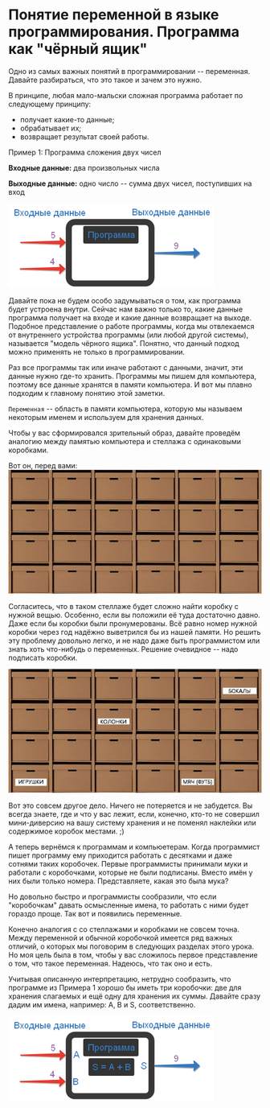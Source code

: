 # Понятие переменной в языке программирования. Программа как "чёрный ящик"

Одно из самых важных понятий в программировании -- переменная. Давайте разбираться, что это такое и зачем это нужно.

В принципе, любая мало-мальски сложная программа работает по следующему принципу:
* получает какие-то данные;
* обрабатывает их;
* возвращает результат своей работы.


Пример 1: Программа сложения двух чисел

**Входные данные:** два произвольных числа

**Выходные данные:** одно число -- сумма двух чисел, поступивших на вход


![Схема работы большинства программ. Программа как "чёрный ящик"](./shema_raboty_programmy.png)

Давайте пока не будем особо задумываться о том, как программа будет устроена внутри. Сейчас нам важно только то, какие данные программа получает на входе и какие данные возвращает на выходе. Подобное представление о работе программы, когда мы отвлекаемся от внутреннего устройства программы (или любой другой системы), называется "модель чёрного ящика". Понятно, что данный подход можно применять не только в программировании.

Раз все программы так или иначе работают с данными, значит, эти данные нужно где-то хранить. Программы мы пишем для компьютера, поэтому все данные хранятся в памяти компьютера. И вот мы плавно подходим к главному понятию этой заметки.

`Переменная` -- область в памяти компьютера, которую мы называем некоторым именем и используем для хранения данных.

Чтобы у вас сформировался зрительный образ, давайте проведём аналогию между памятью компьютера и стеллажа с одинаковыми коробками.

Вот он, перед вами:
![Стеллаж с коробками](./korobki.jpg)

Согласитесь, что в таком стеллаже будет сложно найти коробку с нужной вещью. Особенно, если вы положили её туда достаточно давно. Даже если бы коробки были пронумерованы. Всё равно номер нужной коробки через год надёжно выветрился бы из нашей памяти. Но решить эту проблему довольно легко, и не надо даже быть программистом или знать хоть что-нибудь о переменных. Решение очевидное -- надо подписать коробки.

![Стеллаж с подписанными коробками](./korobki_2.jpg)

Вот это совсем другое дело. Ничего не потеряется и не забудется. Вы всегда знаете, где и что у вас лежит, если, конечно, кто-то не совершил мини-диверсию на вашу систему хранения и не поменял наклейки или содержимое коробок местами. ;)

А теперь вернёмся к программам и компьюетерам. Когда программист пишет программу ему приходится работать с десятками и даже сотнями таких коробочек. Первые программисты принимали муки и работали с коробочками, которые не были подписаны. Вместо имён у них были только номера. Представляете, какая это была мука?

Но довольно быстро и программисты сообразили, что если "коробочкам" давать осмысленные имена, то работать с ними будет гораздо проще. Так вот и появились переменные.

Конечно аналогия с со стеллажами и коробками не совсем точна. Между переменной и обычной коробочкой имеется ряд важных отличий, о которых мы поговорим в следующих разделах этого урока. Но моя цель была в том, чтобы у вас сложилось первое представление о том, что такое переменная. Надеюсь, что так оно и есть.

Учитывая описанную интерпретацию, нетрудно сообразить, что программе из Примера 1 хорошо бы иметь три коробочки: две для хранения слагаемых и ещё одну для хранения их суммы. Давайте сразу дадим им имена, например: A, B и S, соответственно.

![Уточнённая схема работы программы сложения двух чисел"](./shema_raboty_programmy_2.png)

